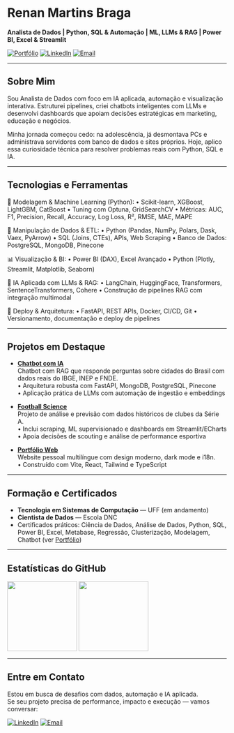 # **Renan Martins Braga**

**Analista de Dados | Python, SQL & Automação | ML, LLMs & RAG | Power BI, Excel & Streamlit**

[![Portfólio](https://img.shields.io/badge/Portfólio-333333?style=for-the-badge&logo=vercel&logoColor=white)](https://renanmrbraga.github.io)
[![LinkedIn](https://img.shields.io/badge/LinkedIn-0A66C2?style=for-the-badge&logo=linkedin&logoColor=white)](https://www.linkedin.com/in/renanmrbraga)
[![Email](https://img.shields.io/badge/Email-D14836?style=for-the-badge&logo=gmail&logoColor=white)](mailto:renanmbraga@outlook.com)

---

## Sobre Mim

Sou Analista de Dados com foco em IA aplicada, automação e visualização interativa. Estruturei pipelines, criei chatbots inteligentes com LLMs e desenvolvi dashboards que apoiam decisões estratégicas em marketing, educação e negócios.

Minha jornada começou cedo: na adolescência, já desmontava PCs e administrava servidores com banco de dados e sites próprios. Hoje, aplico essa curiosidade técnica para resolver problemas reais com Python, SQL e IA.

---

## Tecnologias e Ferramentas

🧠 Modelagem & Machine Learning (Python):
• Scikit-learn, XGBoost, LightGBM, CatBoost
• Tuning com Optuna, GridSearchCV
• Métricas: AUC, F1, Precision, Recall, Accuracy, Log Loss, R², RMSE, MAE, MAPE

🔄 Manipulação de Dados & ETL:
• Python (Pandas, NumPy, Polars, Dask, Vaex, PyArrow)
• SQL (Joins, CTEs), APIs, Web Scraping
• Banco de Dados: PostgreSQL, MongoDB, Pinecone

📊 Visualização & BI:
• Power BI (DAX), Excel Avançado
• Python (Plotly, Streamlit, Matplotlib, Seaborn)

🤖 IA Aplicada com LLMs & RAG:
• LangChain, HuggingFace, Transformers, SentenceTransformers, Cohere
• Construção de pipelines RAG com integração multimodal

🚀 Deploy & Arquitetura:
• FastAPI, REST APIs, Docker, CI/CD, Git
• Versionamento, documentação e deploy de pipelines

---

## Projetos em Destaque

- [**Chatbot com IA**](https://github.com/renanmrbraga/chatbot-llm)  
  Chatbot com RAG que responde perguntas sobre cidades do Brasil com dados reais do IBGE, INEP e FNDE.  
  • Arquitetura robusta com FastAPI, MongoDB, PostgreSQL, Pinecone  
  • Aplicação prática de LLMs com automação de ingestão e embeddings

- [**Football Science**](https://github.com/renanmrbraga/football-science)  
  Projeto de análise e previsão com dados históricos de clubes da Série A.  
  • Inclui scraping, ML supervisionado e dashboards em Streamlit/ECharts  
  • Apoia decisões de scouting e análise de performance esportiva

- [**Portfólio Web**](https://github.com/renanmrbraga/portfolio-web)  
  Website pessoal multilíngue com design moderno, dark mode e i18n.  
  • Construído com Vite, React, Tailwind e TypeScript

---

## Formação e Certificados

- **Tecnologia em Sistemas de Computação** — UFF (em andamento)  
- **Cientista de Dados** — Escola DNC  
- Certificados práticos: Ciência de Dados, Análise de Dados, Python, SQL, Power BI, Excel, Metabase, Regressão, Clusterização, Modelagem, Chatbot (ver [Portfólio](https://renanmrbraga.github.io))

---

## Estatísticas do GitHub

<p align="left">
  <img height="160px" src="https://github-readme-stats.vercel.app/api?username=renanmrbraga&show_icons=true&theme=dark&locale=pt-br&hide_rank=true" />
  <img height="160px" src="https://github-readme-stats.vercel.app/api/top-langs/?username=renanmrbraga&layout=compact&langs_count=10&theme=dark&locale=pt-br" />
</p>

---

## Entre em Contato

Estou em busca de desafios com dados, automação e IA aplicada.  
Se seu projeto precisa de performance, impacto e execução — vamos conversar:

[![LinkedIn](https://img.shields.io/badge/LinkedIn-0A66C2?style=for-the-badge&logo=linkedin&logoColor=white)](https://www.linkedin.com/in/renanmrbraga)
[![Email](https://img.shields.io/badge/Email-D14836?style=for-the-badge&logo=gmail&logoColor=white)](mailto:renanmbraga@outlook.com)
